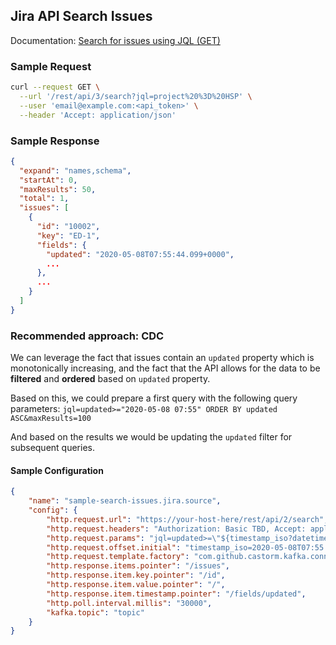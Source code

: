 ## Jira API Search Issues
Documentation: [Search for issues using JQL (GET)](https://developer.atlassian.com/cloud/jira/platform/rest/v3/#api-rest-api-3-search-get)

### Sample Request
```bash
curl --request GET \
  --url '/rest/api/3/search?jql=project%20%3D%20HSP' \
  --user 'email@example.com:<api_token>' \
  --header 'Accept: application/json'
```

### Sample Response
```json
{
  "expand": "names,schema",
  "startAt": 0,
  "maxResults": 50,
  "total": 1,
  "issues": [
    {
      "id": "10002",
      "key": "ED-1",
      "fields": {
        "updated": "2020-05-08T07:55:44.099+0000",
        ...
      },
      ...
    }
  ]
}
```

### Recommended approach: CDC
We can leverage the fact that issues contain an `updated` property which is monotonically increasing, and the fact that 
the API allows for the data to be **filtered** and **ordered** based on `updated` property.

Based on this, we could prepare a first query with the following query parameters:
`jql=updated>="2020-05-08 07:55" ORDER BY updated ASC&maxResults=100`

And based on the results we would be updating the `updated` filter for subsequent queries.

#### Sample Configuration
```json
{
    "name": "sample-search-issues.jira.source",
    "config": {
        "http.request.url": "https://your-host-here/rest/api/2/search",
        "http.request.headers": "Authorization: Basic TBD, Accept: application/json",
        "http.request.params": "jql=updated>=\"${timestamp_iso?datetime.iso?string['yyyy/MM/dd HH:mm']}\" ORDER BY updated ASC&maxResults=100",
        "http.request.offset.initial": "timestamp_iso=2020-05-08T07:55:44Z",
        "http.request.template.factory": "com.github.castorm.kafka.connect.http.request.offset.freemarker.FreeMarkerOffsetTemplateFactory",
        "http.response.items.pointer": "/issues",
        "http.response.item.key.pointer": "/id",
        "http.response.item.value.pointer": "/",
        "http.response.item.timestamp.pointer": "/fields/updated",
        "http.poll.interval.millis": "30000",
        "kafka.topic": "topic"
    }
}
```
